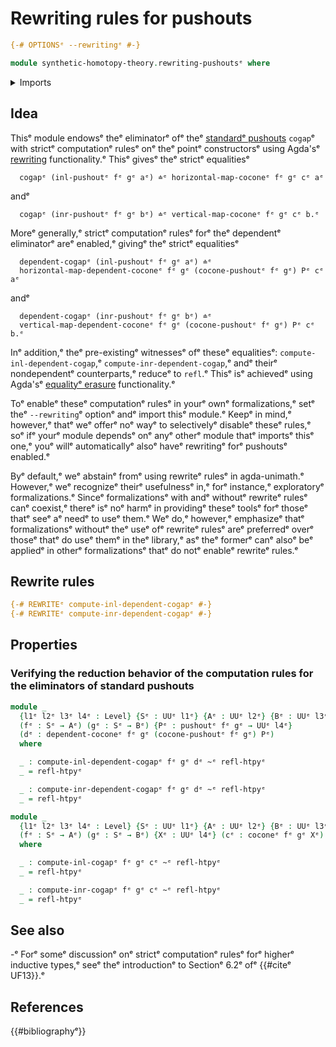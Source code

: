 # Rewriting rules for pushouts

```agda
{-# OPTIONSᵉ --rewritingᵉ #-}

module synthetic-homotopy-theory.rewriting-pushoutsᵉ where
```

<details><summary>Imports</summary>

```agda
open import foundation.homotopiesᵉ
open import foundation.identity-typesᵉ
open import foundation.universe-levelsᵉ

open import reflection.rewritingᵉ

open import synthetic-homotopy-theory.cocones-under-spansᵉ
open import synthetic-homotopy-theory.dependent-cocones-under-spansᵉ
open import synthetic-homotopy-theory.pushoutsᵉ
```

</details>

## Idea

Thisᵉ module endowsᵉ theᵉ eliminatorᵉ ofᵉ theᵉ
[standardᵉ pushouts](synthetic-homotopy-theory.pushouts.mdᵉ) `cogap`ᵉ with strictᵉ
computationᵉ rulesᵉ onᵉ theᵉ pointᵉ constructorsᵉ using Agda'sᵉ
[rewriting](reflection.rewriting.mdᵉ) functionality.ᵉ Thisᵉ givesᵉ theᵉ strictᵉ
equalitiesᵉ

```text
  cogapᵉ (inl-pushoutᵉ fᵉ gᵉ aᵉ) ≐ᵉ horizontal-map-coconeᵉ fᵉ gᵉ cᵉ aᵉ
```

andᵉ

```text
  cogapᵉ (inr-pushoutᵉ fᵉ gᵉ bᵉ) ≐ᵉ vertical-map-coconeᵉ fᵉ gᵉ cᵉ b.ᵉ
```

Moreᵉ generally,ᵉ strictᵉ computationᵉ rulesᵉ forᵉ theᵉ dependentᵉ eliminatorᵉ areᵉ
enabled,ᵉ givingᵉ theᵉ strictᵉ equalitiesᵉ

```text
  dependent-cogapᵉ (inl-pushoutᵉ fᵉ gᵉ aᵉ) ≐ᵉ
  horizontal-map-dependent-coconeᵉ fᵉ gᵉ (cocone-pushoutᵉ fᵉ gᵉ) Pᵉ cᵉ aᵉ
```

andᵉ

```text
  dependent-cogapᵉ (inr-pushoutᵉ fᵉ gᵉ bᵉ) ≐ᵉ
  vertical-map-dependent-coconeᵉ fᵉ gᵉ (cocone-pushoutᵉ fᵉ gᵉ) Pᵉ cᵉ b.ᵉ
```

Inᵉ addition,ᵉ theᵉ pre-existingᵉ witnessesᵉ ofᵉ theseᵉ equalitiesᵉ:
`compute-inl-dependent-cogap`,ᵉ `compute-inr-dependent-cogap`,ᵉ andᵉ theirᵉ
nondependentᵉ counterparts,ᵉ reduceᵉ to `refl`.ᵉ Thisᵉ isᵉ achievedᵉ using Agda'sᵉ
[equalityᵉ erasure](reflection.erasing-equality.mdᵉ) functionality.ᵉ

Toᵉ enableᵉ theseᵉ computationᵉ rulesᵉ in yourᵉ ownᵉ formalizations,ᵉ setᵉ theᵉ
`--rewriting`ᵉ optionᵉ andᵉ import thisᵉ module.ᵉ Keepᵉ in mind,ᵉ however,ᵉ thatᵉ weᵉ
offerᵉ noᵉ wayᵉ to selectivelyᵉ disableᵉ theseᵉ rules,ᵉ soᵉ ifᵉ yourᵉ module dependsᵉ onᵉ
anyᵉ otherᵉ module thatᵉ importsᵉ thisᵉ one,ᵉ youᵉ willᵉ automaticallyᵉ alsoᵉ haveᵉ
rewritingᵉ forᵉ pushoutsᵉ enabled.ᵉ

Byᵉ default,ᵉ weᵉ abstainᵉ fromᵉ using rewriteᵉ rulesᵉ in agda-unimath.ᵉ However,ᵉ weᵉ
recognizeᵉ theirᵉ usefulnessᵉ in,ᵉ forᵉ instance,ᵉ exploratoryᵉ formalizations.ᵉ Sinceᵉ
formalizationsᵉ with andᵉ withoutᵉ rewriteᵉ rulesᵉ canᵉ coexist,ᵉ thereᵉ isᵉ noᵉ harmᵉ in
providingᵉ theseᵉ toolsᵉ forᵉ thoseᵉ thatᵉ seeᵉ aᵉ needᵉ to useᵉ them.ᵉ Weᵉ do,ᵉ however,ᵉ
emphasizeᵉ thatᵉ formalizationsᵉ withoutᵉ theᵉ useᵉ ofᵉ rewriteᵉ rulesᵉ areᵉ preferredᵉ
overᵉ thoseᵉ thatᵉ do useᵉ themᵉ in theᵉ library,ᵉ asᵉ theᵉ formerᵉ canᵉ alsoᵉ beᵉ appliedᵉ in
otherᵉ formalizationsᵉ thatᵉ do notᵉ enableᵉ rewriteᵉ rules.ᵉ

## Rewrite rules

```agda
{-# REWRITEᵉ compute-inl-dependent-cogapᵉ #-}
{-# REWRITEᵉ compute-inr-dependent-cogapᵉ #-}
```

## Properties

### Verifying the reduction behavior of the computation rules for the eliminators of standard pushouts

```agda
module _
  {l1ᵉ l2ᵉ l3ᵉ l4ᵉ : Level} {Sᵉ : UUᵉ l1ᵉ} {Aᵉ : UUᵉ l2ᵉ} {Bᵉ : UUᵉ l3ᵉ}
  (fᵉ : Sᵉ → Aᵉ) (gᵉ : Sᵉ → Bᵉ) {Pᵉ : pushoutᵉ fᵉ gᵉ → UUᵉ l4ᵉ}
  (dᵉ : dependent-coconeᵉ fᵉ gᵉ (cocone-pushoutᵉ fᵉ gᵉ) Pᵉ)
  where

  _ : compute-inl-dependent-cogapᵉ fᵉ gᵉ dᵉ ~ᵉ refl-htpyᵉ
  _ = refl-htpyᵉ

  _ : compute-inr-dependent-cogapᵉ fᵉ gᵉ dᵉ ~ᵉ refl-htpyᵉ
  _ = refl-htpyᵉ

module _
  {l1ᵉ l2ᵉ l3ᵉ l4ᵉ : Level} {Sᵉ : UUᵉ l1ᵉ} {Aᵉ : UUᵉ l2ᵉ} {Bᵉ : UUᵉ l3ᵉ}
  (fᵉ : Sᵉ → Aᵉ) (gᵉ : Sᵉ → Bᵉ) {Xᵉ : UUᵉ l4ᵉ} (cᵉ : coconeᵉ fᵉ gᵉ Xᵉ)
  where

  _ : compute-inl-cogapᵉ fᵉ gᵉ cᵉ ~ᵉ refl-htpyᵉ
  _ = refl-htpyᵉ

  _ : compute-inr-cogapᵉ fᵉ gᵉ cᵉ ~ᵉ refl-htpyᵉ
  _ = refl-htpyᵉ
```

## See also

-ᵉ Forᵉ someᵉ discussionᵉ onᵉ strictᵉ computationᵉ rulesᵉ forᵉ higherᵉ inductive types,ᵉ
  seeᵉ theᵉ introductionᵉ to Sectionᵉ 6.2ᵉ ofᵉ {{#citeᵉ UF13}}.ᵉ

## References

{{#bibliographyᵉ}}